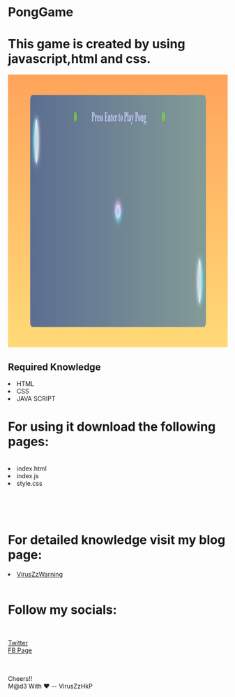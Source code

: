 # PongGame
<H1>This game is created by using javascript,html and css.</H1>
 <img src="ponggame.jpg" alt="First View of Pong Game" width="1364" height="624"> 
 
 <H2>Required Knowledge</H2>
 <li>HTML<br><li>CSS<br><li>JAVA SCRIPT
 
 <br>
 <H1> For using it download the following pages:<br> </H1><br><li>index.html<br><li>index.js<br><li>style.css
 
 <br><br><br>
<H1> For detailed knowledge visit my blog page:<br> </H1>
<a href="https://viruszzwarning.medium.com/"><li>VirusZzWarning</a>
 <br><br><H1>Follow my socials:</H1><br>
 
<a href="https://twitter.com/hrisikesh_pal">Twitter</a><br>
<a href="https://www.facebook.com/therealhrisikesh">FB Page</a>
 
 <br><br>
 Cheers!!<br>
 M@d3 With ♥ -- VirusZzHkP
